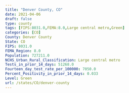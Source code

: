 ```yaml
---
title: "Denver County, CO"
date: 2021-04-06
draft: false
type: county
tags: [FIPS:8031.0,FEMA:8.0,Large central metro,Green]
categories: [CO]
County: Denver County
State: CO
FIPS: 8031.0
FEMA_Region: 8.0
Population: 727211.0
NCHS_Urban_Rural_Classification: Large central metro
Tests_in_prior_14_days: 51268.0
Fourteen_day_test_rate_per_100000: 7050.0
Percent_Positivity_in_prior_14_days: 0.033
Level: Green
url: /states/CO/denver-county
---
```



